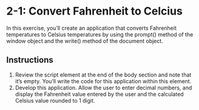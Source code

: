 # 2-1: Convert Fahrenheit to Celcius
In this exercise, you’ll create an application that converts Fahrenheit temperatures to Celsius temperatures by using the prompt() method of the window object and the write() method of the document object.
## Instructions
1. Review the script element at the end of the body section and note that it’s empty. You’ll write the code for this application within this element.
2. Develop this application. Allow the user to enter decimal numbers, and display the Fahrenheit value entered by the user and the calculated Celsius value rounded to 1 digit.